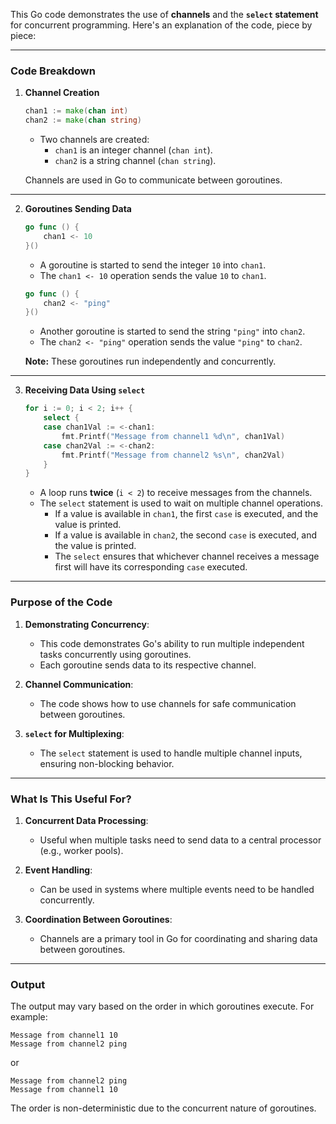 This Go code demonstrates the use of **channels** and the **`select` statement** for concurrent programming. Here's an explanation of the code, piece by piece:

---

### **Code Breakdown**

1. **Channel Creation**
   ```go
   chan1 := make(chan int)
   chan2 := make(chan string)
   ```
   - Two channels are created:
     - `chan1` is an integer channel (`chan int`).
     - `chan2` is a string channel (`chan string`).

   Channels are used in Go to communicate between goroutines.

---

2. **Goroutines Sending Data**
   ```go
   go func () {
       chan1 <- 10
   }()
   ```
   - A goroutine is started to send the integer `10` into `chan1`.
   - The `chan1 <- 10` operation sends the value `10` to `chan1`.

   ```go
   go func () {
       chan2 <- "ping"
   }()
   ```
   - Another goroutine is started to send the string `"ping"` into `chan2`.
   - The `chan2 <- "ping"` operation sends the value `"ping"` to `chan2`.

   **Note:** These goroutines run independently and concurrently.

---

3. **Receiving Data Using `select`**
   ```go
   for i := 0; i < 2; i++ {
       select {
       case chan1Val := <-chan1:
           fmt.Printf("Message from channel1 %d\n", chan1Val)
       case chan2Val := <-chan2:
           fmt.Printf("Message from channel2 %s\n", chan2Val)
       }
   }
   ```
   - A loop runs **twice** (`i < 2`) to receive messages from the channels.
   - The `select` statement is used to wait on multiple channel operations.
     - If a value is available in `chan1`, the first `case` is executed, and the value is printed.
     - If a value is available in `chan2`, the second `case` is executed, and the value is printed.
     - The `select` ensures that whichever channel receives a message first will have its corresponding `case` executed.

---

### **Purpose of the Code**

1. **Demonstrating Concurrency**:
   - This code demonstrates Go's ability to run multiple independent tasks concurrently using goroutines.
   - Each goroutine sends data to its respective channel.

2. **Channel Communication**:
   - The code shows how to use channels for safe communication between goroutines.

3. **`select` for Multiplexing**:
   - The `select` statement is used to handle multiple channel inputs, ensuring non-blocking behavior.

---

### **What Is This Useful For?**

1. **Concurrent Data Processing**:
   - Useful when multiple tasks need to send data to a central processor (e.g., worker pools).

2. **Event Handling**:
   - Can be used in systems where multiple events need to be handled concurrently.

3. **Coordination Between Goroutines**:
   - Channels are a primary tool in Go for coordinating and sharing data between goroutines.

---

### **Output**
The output may vary based on the order in which goroutines execute. For example:

```
Message from channel1 10
Message from channel2 ping
```
or
```
Message from channel2 ping
Message from channel1 10
```

The order is non-deterministic due to the concurrent nature of goroutines.